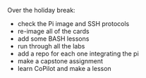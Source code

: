 Over the holiday break:
- check the Pi image and SSH protocols
- re-image all of the cards
- add some BASH lessons
- run through all the labs
- add a repo for each one integrating the pi
- make a capstone assignment
- learn CoPilot and make a lesson
